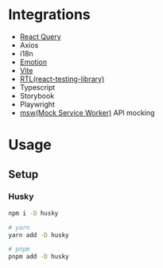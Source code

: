 # Integrations

- [React Query](https://tanstack.com/query/v4/?from=reactQueryV3&original=https://react-query-v3.tanstack.com/)
- Axios
- i18n
- [Emotion](https://emotion.sh/docs/@emotion/react)
- [Vite](https://vitejs.dev)
- [RTL(react-testing-library)](https://testing-library.com)
- Typescript
- Storybook
- Playwright
- [msw(Mock Service Worker)](https://mswjs.io/) API mocking

# Usage

## Setup

### Husky

```bash
npm i -D husky

# yarn
yarn add -D husky

# pnpm
pnpm add -D husky
```
